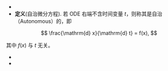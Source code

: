 -
- **定义**(自治微分方程). 若 ODE 右端不含时间变量 $t$，则称其是自治（Autonomous）的，即

$$ \frac{\mathrm{d} x}{\mathrm{d} t} = f(x), $$

其中 $f(x)$ 与 $t$ 无关。

-
-
